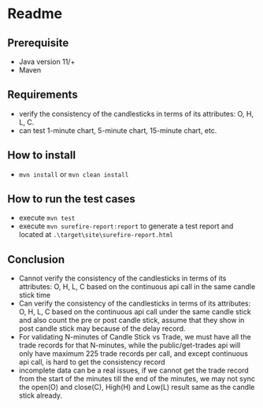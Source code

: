 # Readme

## Prerequisite

- Java version 11/+
- Maven

## Requirements

- verify the consistency of the candlesticks in terms of its attributes: O, H, L, C.
- can test 1-minute chart, 5-minute chart, 15-minute chart, etc.

## How to install

- `mvn install` or `mvn clean install`

## How to run the test cases
- execute `mvn test`
- execute `mvn surefire-report:report` to generate a test report and located at `.\target\site\surefire-report.html`

## Conclusion
- Cannot verify the consistency of the candlesticks in terms of its attributes: O, H, L, C based on the continuous api call in the same candle stick time
- Can verify the consistency of the candlesticks in terms of its attributes: O, H, L, C based on the continuous api call under the same candle stick and also count the pre or post candle stick, assume that they show in post candle stick may because of the delay record.
- For validating N-minutes of Candle Stick vs Trade, we must have all the trade records for that N-minutes, while the public/get-trades api will only have maximum 225 trade records per call, and except continuous api call, is hard to get the consistency record
- incomplete data can be a real issues, if we cannot get the trade record from the start of the minutes till the end of the minutes, we may not sync the open(O) and close(C), High(H) and Low(L) result same as the candle stick already.
